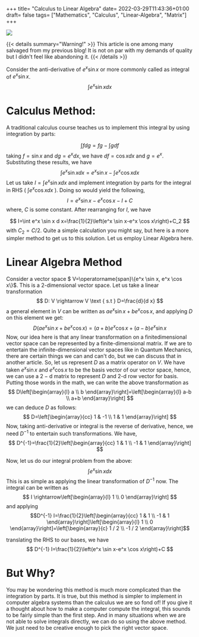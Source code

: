 +++
title= "Calculus to Linear Algebra"
date= 2022-03-29T11:43:36+01:00
draft= false
tags= ["Mathematics", "Calculus", "Linear-Algebra", "Matrix"]
+++

![](img/calculus-to-linear-algebra.png)

{{< details summary="Warning!" >}}
This article is one among many salvaged from my previous blog! It is not on par with my demands of quality but I didn't feel like abandoning it.
{{< /details >}}

Consider the anti-derivative of $e^x \sin x$ or more commonly called as integral of $e^x \sin x$.
$$
\int e^x \sin x d x
$$

# Calculus Method:
A traditional calculus course teaches us to implement this integral by using integration by parts:

$$
\int f d g=f g-\int g d f
$$
taking $f=\sin x$ and $d g=e^x d x$, we have $d f=\cos x d x$ and $g=e^x$. Substituting these results, we have
$$
\int e^x \sin x d x=e^x \sin x-\int e^x \cos x d x
$$
Let us take $I=\int e^x \sin x d x$ and implement integration by parts for the integral in RHS ( $\int e^x \cos x d x$ ). Doing so would yield the following,
$$
I=e^x \sin x-e^x \cos x-I+C
$$
where, $C$ is some constant. After rearranging for $I$, we have

$$
I=\int e^x \sin x d x=\frac{1}{2}\left(e^x \sin x-e^x \cos x\right)+C_2
$$
with $C_2=C / 2$. Quite a simple calculation you might say, but here is a more simpler method to get us to this solution. Let us employ Linear Algebra here.

# Linear Algebra Method

Consider a vector space $ V=\operatorname{span}\\{e^x \sin x, e^x \cos x\\}$. This is a 2-dimensional vector space. Let us take a linear transformation
$$
D: V \rightarrow V \text { s.t } D=\frac{d}{d x}
$$
a general element in $V$ can be written as $a e^x \sin x+b e^x \cos x$, and applying $D$ on this element we get:
$$
D\left(a e^x \sin x+b e^x \cos x\right)=(a+b) e^x \cos x+(a-b) e^x \sin x
$$
Now, our idea here is that any linear transformation on a finitedimensional vector space can be represented by a finite-dimensional matrix. If we are to entertain the infinite-dimensional vector spaces like in Quantum Mechanics, there are certain things we can and can't do, but we can discuss that in another article. So, let us represent $D$ as a matrix operator on $V$. We have taken $e^x \sin x$ and $e^x \cos x$ to be the basis vector of our vector space, hence, we can use a $2-\mathrm{d}$ matrix to represent $D$ and 2-d row vector for basis. Putting those words in the math, we can write the above transformation as
$$
D\left[\begin{array}{l}
a \\
b
\end{array}\right]=\left[\begin{array}{l}
a-b \\
a+b
\end{array}\right]
$$
we can deduce $D$ as follows:
$$
D=\left[\begin{array}{cc}
1 & -1 \\
1 & 1
\end{array}\right]
$$
Now, taking anti-derivative or integral is the reverse of derivative, hence, we need $D^{-1}$ to entertain such transformations. We have,
$$
D^{-1}=\frac{1}{2}\left[\begin{array}{cc}
1 & 1 \\
-1 & 1
\end{array}\right]
$$

Now, let us do our integral problem from the above:
$$
\int e^x \sin x d x
$$
This is as simple as applying the linear transformation of $D^{-1}$ now. The integral can be written as
$$
I \rightarrow\left[\begin{array}{l}
1 \\
0
\end{array}\right]
$$
and applying
$$D^{-1} I=\frac{1}{2}\left[\begin{array}{cc}
1 & 1 \\
-1 & 1
\end{array}\right]\left[\begin{array}{l}
1 \\
0
\end{array}\right]=\left[\begin{array}{c}
1 / 2 \\
-1 / 2
\end{array}\right]$$

translating the RHS to our bases, we have
$$
D^{-1} I=\frac{1}{2}\left(e^x \sin x-e^x \cos x\right)+C
$$

# But Why?
You may be wondering this method is much more complicated than the integration by parts. It is true, but this method is simpler to implement in computer algebra systems than the calculus we are so fond of! If you give it a thought about how to make a computer compute the integral, this sounds to be fairly simple than the first step. And in many situations when we are not able to solve integrals directly, we can do so using the above method. We just need to be creative enough to pick the right vector space.